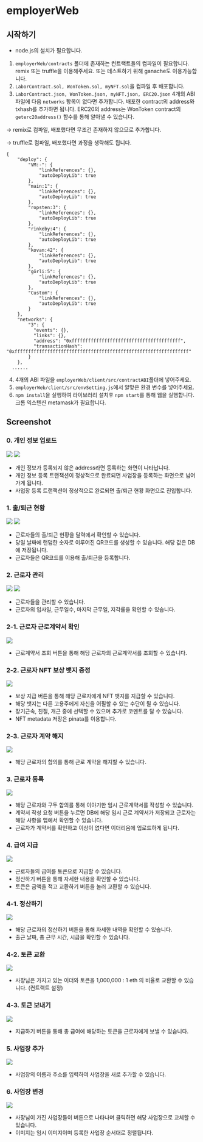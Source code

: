 # **employerWeb**

## 시작하기
- node.js의 설치가 필요합니다.

1. `employerWeb/contracts` 폴더에 존재하는 컨트랙트들의 컴파일이 필요합니다. remix 또는 truffle을 이용해주세요. 또는 테스트하기 위해 ganache도 이용가능합니다.
2. `LaborContract.sol, WonToken.sol, myNFT.sol`을 컴파일 후 배포합니다.
3. `LaborContract.json, WonToken.json, myNFT.json, ERC20.json` 4개의 ABI 파일에 다음 `networks` 항목이 없다면 추가합니다. 배포한 contract의 address와 txhash를 추가하면 됩니다. ERC20의 address는 WonToken contract의 `geterc20address()` 함수를 통해 알아낼 수 있습니다.

-> remix로 컴파일, 배포했다면 무조건 존재하지 않으므로 추가합니다.

-> truffle로 컴파일, 배포했다면 과정을 생략해도 됩니다.

```
{
	"deploy": {
		"VM:-": {
			"linkReferences": {},
			"autoDeployLib": true
		},
		"main:1": {
			"linkReferences": {},
			"autoDeployLib": true
		},
		"ropsten:3": {
			"linkReferences": {},
			"autoDeployLib": true
		},
		"rinkeby:4": {
			"linkReferences": {},
			"autoDeployLib": true
		},
		"kovan:42": {
			"linkReferences": {},
			"autoDeployLib": true
		},
		"görli:5": {
			"linkReferences": {},
			"autoDeployLib": true
		},
		"Custom": {
			"linkReferences": {},
			"autoDeployLib": true
		}
	},
	"networks": {
		"3": {
		  "events": {},
		  "links": {},
		  "address": "0xffffffffffffffffffffffffffffffffffffffff",
		  "transactionHash": "0xffffffffffffffffffffffffffffffffffffffffffffffffffffffffffffffff"
		}
	},
  ......
```
4. 4개의 ABI 파일을 `employerWeb/client/src/contractABI`폴더에 넣어주세요.
5. `employerWeb/client/src/envSetting.js`에서 알맞은 환경 변수를 넣어주세요.
6. `npm install`을 실행하여 라이브러리 설치후 `npm start`를 통해 웹을 실행합니다. 크롬 익스텐션 metamask가 필요합니다.

## Screenshot

### 0. 개인 정보 업로드
<img src="/images/web/0-uploadpersonal.png">
<img src="/images/web/0-uploadworkplace.png">

- 개인 정보가 등록되지 않은 address라면 등록하는 화면이 나타납니다.
- 개인 정보 등록 트랜잭션이 정상적으로 완료되면 사업장을 등록하는 화면으로 넘어가게 됩니다.
- 사업장 등록 트랜잭션이 정상적으로 완료되면 출/퇴근 현황 화면으로 진입합니다.

### 1. 출/퇴근 현황
<img src="/images/web/1-noqr.png">
<img src="/images/web/1.png">

- 근로자들의 출/퇴근 현황을 달력에서 확인할 수 있습니다.
- 당일 날짜에 랜덤한 숫자로 이루어진 QR코드를 생성할 수 있습니다. 해당 값은 DB에 저장됩니다.
- 근로자들은 QR코드를 이용해 출/퇴근을 등록합니다.

### 2. 근로자 관리 
<img src="/images/web/2.png">
<img src="/images/web/2-another.png">

- 근로자들을 관리할 수 있습니다.
- 근로자의 입사일, 근무일수, 마지막 근무일, 지각률을 확인할 수 있습니다.

### 2-1. 근로자 근로계약서 확인
<img src="/images/web/2-contract.png">

- 근로계약서 조회 버튼을 통해 해당 근로자의 근로계약서를 조회할 수 있습니다.

### 2-2. 근로자 NFT 보상 뱃지 증정
<img src="/images/web/2-badge.png">

- 보상 지급 버튼을 통해 해당 근로자에게 NFT 뱃지를 지급할 수 있습니다.
- 해당 뱃지는 다른 고용주에게 자신을 어필할 수 있는 수단이 될 수 있습니다.
- 장기근속, 친절, 개근 중에 선택할 수 있으며 추가로 코멘트를 달 수 있습니다.
- NFT metadata 저장은 pinata를 이용합니다.

### 2-3. 근로자 계약 해지
<img src="/images/web/2-delete.png">

- 해당 근로자의 합의를 통해 근로 계약을 해지할 수 있습니다.

### 3. 근로자 등록
<img src="/images/web/3.png">

- 해당 근로자와 구두 합의를 통해 이야기한 임시 근로계약서를 작성할 수 있습니다.
- 계약서 작성 요청 버튼을 누르면 DB에 해당 임시 근로 계약서가 저장되고 근로자는 해당 사항을 앱에서 확인할 수 있습니다.
- 근로자가 계약서를 확인하고 이상이 없다면 이더리움에 업로드하게 됩니다.

### 4. 급여 지급
<img src="/images/web/4.png">

- 근로자들의 급여를 토큰으로 지급할 수 있습니다.
- 정산하기 버튼을 통해 자세한 내용을 확인할 수 있습니다.
- 토큰은 금액을 적고 교환하기 버튼을 눌러 교환할 수 있습니다.

### 4-1. 정산하기
<img src="/images/web/4-calculate.png">

- 해당 근로자의 정산하기 버튼을 통해 자세한 내역을 확인할 수 있습니다.
- 출근 날짜, 총 근무 시간, 시급을 확인할 수 있습니다.

### 4-2. 토큰 교환
<img src="/images/web/4-tokenchange.png">

- 사장님은 가지고 있는 이더와 토큰을 1,000,000 : 1 eth 의 비율로 교환할 수 있습니다. (컨트랙트 설정)

### 4-3. 토큰 보내기
<img src="/images/web/4-sendtoken.png">

- 지급하기 버튼을 통해 총 급여에 해당하는 토큰을 근로자에게 보낼 수 있습니다.

### 5. 사업장 추가
<img src="/images/web/5.png">

- 사업장의 이름과 주소를 입력하여 사업장을 새로 추가할 수 있습니다.

### 6. 사업장 변경
<img src="/images/web/6.png">

- 사장님이 가진 사업장들이 버튼으로 나타나며 클릭하면 해당 사업장으로 교체할 수 있습니다.
- 이미지는 임시 이미지이며 등록한 사업장 순서대로 정렬됩니다.
